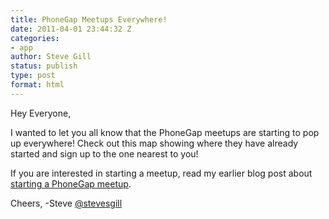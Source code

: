 ```yaml
---
title: PhoneGap Meetups Everywhere!
date: 2011-04-01 23:44:32 Z
categories:
- app
author: Steve Gill
status: publish
type: post
format: html
---
```


Hey Everyone,

I wanted to let you all know that the PhoneGap meetups are starting to pop up everywhere! Check out this map showing where they have already started and sign up to the one nearest to you!

If you are interested in starting a meetup, read my earlier blog post about [starting a PhoneGap meetup](http://www.phonegap.com/2011/03/18/want-to-start-a-phonegap-meetup-we-can-help/).

Cheers, -Steve [@stevesgill](https://twitter.com/#!/stevesgill)
